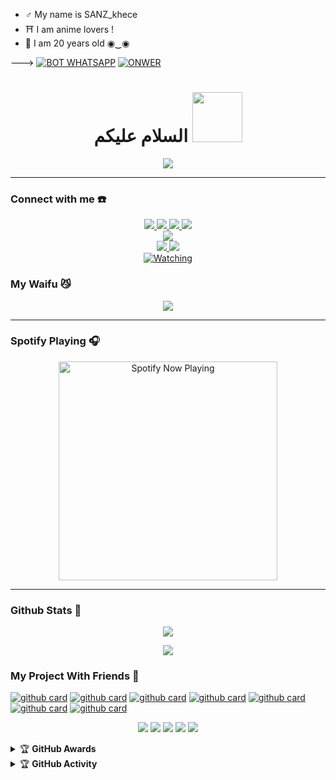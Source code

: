 - ♂️ My name is SANZ_khece
- ⛩️ I am anime lovers !
- 🤠 I am 20 years old ◉‿◉
</p>

--->
[![BOT WHATSAPP](https://img.shields.io/badge/WhatsApp%20BOT-25D366?style=for-the-badge&logo=whatsapp&logoColor=white)](https://api.whatsapp.com/send/?phone=6283835317555&text=.menu) 
[![ONWER](https://img.shields.io/badge/Owner%20BOT-25D366?style=for-the-badge&logo=whatsapp&logoColor=white)](https://wa.me/6283143155277) 


<h1 align="center">السلام عليكم <img src="https://user-images.githubusercontent.com/1303154/88677602-1635ba80-d120-11ea-84d8-d263ba5fc3c0.gif" width="80px" alt=""><br></h1>
<p align="center">
  <img src="https://c.tenor.com/owx4Hlt5V8kAAAAC/loli-cute.gif" />
</p>

<p align="center">

------
### Connect with me ☎️
<p align="center">
  <a href="https://instagram.com/znzsanz"><img src="https://img.shields.io/badge/Instagram-E4405F?style=for-the-badge&logo=instagram&logoColor=white"/> 
  <a href="https://wa.me/qr/I2E5SFIX562PG1"><img src="https://img.shields.io/badge/WhatsApp-25D366?style=for-the-badge&logo=whatsapp&logoColor=white" />
  <a href="[https://www.facebook.com/m.fatdho](https://www.facebook.com/profile.php?id=100079865705920)"><img src="https://img.shields.io/badge/Facebook-%234267B2.svg?&style=for-the-badge&logo=facebook&logoColor=white" />
  <a href="https://t.me/fatdho"><img src="https://img.shields.io/badge/Telegram-%230088cc.svg?&style=for-the-badge&logo=telegram&logoColor=white"[@Sanzyii03]" /> <br>
  <a href="https://youtube.com/channel/UCD_w05gKF5F_5BNPABShNyQ"><img src="https://img.shields.io/badge/YouTube-fatih arridho-ff0000?style=for-the-badge&logo=youtube&logoColor=ff0000&link=https://www.youtube.com/@Sanzofficiall" /><br>
  <a name=zaenudinn=VIEWS&style=flat-square&color=orange" />
  <a href="https://github.com/zaenudinn"><img src="https://img.shields.io/badge/-GitHub-black?style=flat-square&logo=github" /> 
  <a href="[](https://www.youtube.com/@Sanzofficiall)"><img src="https://img.shields.io/youtube/channel/subscribers/UCD_w05gKF5F_5BNPABShNyQ?style=social" /> <br>
  <a href="https://komarev.com/ghpvc/?username=fatiharridho&color=blue&style=flat-square&label=Profile+Views"><img title="Watching" src="https://komarev.com/ghpvc/?username=fatiharridho&color=green&style=flat-square&label=Profile+View"></a>
</p>

### My Waifu 😼
<p align="center">
  <img src="https://telegra.ph/file/ee07cffd31ecbbea12bbf.png" />
</p>

------

### Spotify Playing 🎧

<p align="center">
  <a href="https://open.spotify.com/user/nf3xjkwb8gsuq2b0t8bimjt58" target="_blank"><img src="https://now-playing-on-spotify.vercel.app/api/spotify" alt="Spotify Now Playing" width="350"/></a>
</p>

------

### Github Stats 🚀

<p align="center"><a href="https://github.com/fatiharridho"><img src="https://github-readme-stats.vercel.app/api?username=fatiharridho&show_icons=true&theme=radical"></a></p>
<p align="center"><a href="https://github.com/fatiharridho"><img src="https://github-readme-stats.vercel.app/api/top-langs/?username=fatiharridho&theme=radical&layout=compact"></a></p> 

### My Project With Friends 🔭
<a href="https://github.com/FatihArridho/brutal">![github card](https://github-readme-stats.vercel.app/api/pin/?username=fatiharridho&repo=brutal&theme=dark)</a>
<a href="https://github.com/DikaArdnt/Hisoka-Morou">![github card](https://github-readme-stats.vercel.app/api/pin/?username=dikaardnt&repo=hisoka-morou&theme=nightowl)</a>
<a href="https://github.com/zhwzein/Killua-Zoldyck">![github card](https://github-readme-stats.vercel.app/api/pin/?username=zhwzein&repo=killua-zoldyck&theme=dark)</a>
<a href="https://github.com/adiwajshing/Baileys">![github card](https://github-readme-stats.vercel.app/api/pin/?username=adiwajshing&repo=baileys&theme=nightowl)</a>
<a href="https://github.com/zeeone-ofc/Alphabot-Md">![github card](https://github-readme-stats.vercel.app/api/pin/?username=zeeone-ofc&repo=alphabot-md&theme=dark)</a>
<a href="https://github.com/FatihArridho/islamiah">![github card](https://github-readme-stats.vercel.app/api/pin/?username=fatiharridho&repo=islamiah&theme=nightowl)</a>
<a href="https://github.com/FatihArridho/pramuka">![github card](https://github-readme-stats.vercel.app/api/pin/?username=fatiharridho&repo=pramuka&theme=dark)</a>


<p align="center">
    <img src="https://img.shields.io/badge/OS-Linux-blue?&logo=Linux" />
    <img src="https://img.shields.io/badge/OS-Windows-blue?&logo=Windows" />
    <img src="https://img.shields.io/badge/IDE-Xcode-blue?&logo=xcode" />
    <img src="https://img.shields.io/badge/Text%20Editor-Visual%20Studio%20Code-blue?&logo=visual%20studio%20code&logoColor=blue" />
    <img src="https://img.shields.io/badge/Sublime%20Text-gray?&logo=Sublime-Text" />
</p>
<details>
    <summary>&#127942 <b>GitHub Awards</b></summary><br/>

![Github Trophy](https://github-profile-trophy.vercel.app/?username=fatiharridho)

</details>

<details>
    <summary>&#127942 <b>GitHub Activity</b></summary><br/>

![Metrics](https://metrics.lecoq.io/fatiharridho)

</details> 
